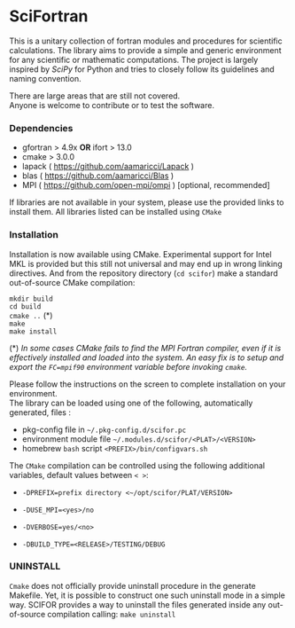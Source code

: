 # SciFortran

This is a unitary collection of fortran modules and procedures for scientific calculations. The library aims to provide a simple and generic environment for any scientific or mathematic computations. The project is largely inspired by *SciPy* for Python and tries to closely follow its guidelines and naming convention. 

There are large areas that are still not covered.  
Anyone is welcome to contribute or to test the software. 

### Dependencies

* gfortran > 4.9x **OR** ifort  > 13.0
* cmake > 3.0.0    
* lapack  ( https://github.com/aamaricci/Lapack )   
* blas  ( https://github.com/aamaricci/Blas )   
* MPI ( https://github.com/open-mpi/ompi )  [optional, recommended]


If libraries are not available in your system, please use the provided links to install them. All libraries listed can be installed using `CMake` 



### Installation

Installation is now available using CMake. Experimental support for Intel MKL is provided but this still not universal and may end up in wrong linking directives. 
And from the repository directory (`cd scifor`) make a standard out-of-source CMake compilation:

`mkdir build`  
`cd build`  
`cmake ..`      (*)  
`make`     
`make install`   

(*) *In some cases CMake fails to find the MPI Fortran compiler, even if it is effectively installed and loaded into the system. An easy fix is to setup and export the `FC=mpif90` environment variable before invoking `cmake`.* 

Please follow the instructions on the screen to complete installation on your environment.  
The library can be loaded using one of the following, automatically generated, files :  

* pkg-config file in `~/.pkg-config.d/scifor.pc`  
* environment module file `~/.modules.d/scifor/<PLAT>/<VERSION>`  
* homebrew `bash` script `<PREFIX>/bin/configvars.sh`


The `CMake` compilation can be controlled using the following additional variables, default values between `< >`:   

* `-DPREFIX=prefix directory <~/opt/scifor/PLAT/VERSION>` 

* `-DUSE_MPI=<yes>/no`  

* `-DVERBOSE=yes/<no> `  

* `-DBUILD_TYPE=<RELEASE>/TESTING/DEBUG`  

### UNINSTALL

`Cmake` does not officially provide uninstall procedure in the generate Makefile. Yet, it is possible to construct one such uninstall mode in a simple way. SCIFOR provides a way to uninstall the files generated inside any out-of-source compilation calling: 
`make uninstall`  

